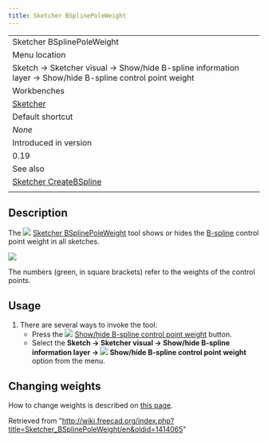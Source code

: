 ```yaml
---
title: Sketcher BSplinePoleWeight
---
```


|                                                                                                           |
| --------------------------------------------------------------------------------------------------------- |
| Sketcher BSplinePoleWeight                                                                                |
| Menu location                                                                                             |
| Sketch → Sketcher visual → Show/hide B-spline information layer → Show/hide B-spline control point weight |
| Workbenches                                                                                               |
| [Sketcher](/Sketcher_Workbench "Sketcher Workbench")                                                      |
| Default shortcut                                                                                          |
| _None_                                                                                                    |
| Introduced in version                                                                                     |
| 0.19                                                                                                      |
| See also                                                                                                  |
| [Sketcher CreateBSpline](/Sketcher_CreateBSpline "Sketcher CreateBSpline")                                |
|                                                                                                           |

## Description

The ![](/images/Sketcher_BSplinePoleWeight.svg) [Sketcher BSplinePoleWeight](/Sketcher_BSplinePoleWeight "Sketcher BSplinePoleWeight") tool shows or hides the [B-spline](/B-Splines "B-Splines") control point weight in all sketches.

![](/images/Sketcher_BSplineWeightShow.png)

The numbers (green, in square brackets) refer to the weights of the control points.

## Usage

1. There are several ways to invoke the tool:
   - Press the ![](/images/Sketcher_BSplinePoleWeight.svg) [Show/hide B-spline control point weight](/Sketcher_BSplinePoleWeight "Sketcher BSplinePoleWeight") button.
   - Select the **Sketch → Sketcher visual → Show/hide B-spline information layer → ![](/images/Sketcher_BSplinePoleWeight.svg) Show/hide B-spline control point weight** option from the menu.

## Changing weights

How to change weights is described on [this page](/B-Splines#Changing_the_Weight "B-Splines").

Retrieved from "<http://wiki.freecad.org/index.php?title=Sketcher_BSplinePoleWeight/en&oldid=1414065>"
